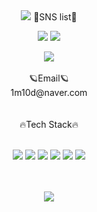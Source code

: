<!-- <img src="https://img.shields.io/badge/뱃지레이블-배경색?style=뱃지모양&logo=로고&logoColor=로고색상"/> --!>
<div align="center">
<img src="https://capsule-render.vercel.app/api?type=waving&color=gradient&height=200&section=header&text=Hello_world!&fontSize=90" />
💎SNS list💎
<p>
<a href="https://instagram.com/sw_____z?igshid=YmMyMTA2M2Y=" target="blank"><img src="https://img.shields.io/badge/Instagram-E4405F?style=flat-square&logo=Instagram&logoColor=white"/></a>
<a href="https://www.facebook.com/profile.php?id=100003343400233" target="blank"><img src="https://img.shields.io/badge/Facebook-1877F2?style=flat-square&logo=Facebook&logoColor=white"/></a>
</p>
<a href="https://hits.seeyoufarm.com"><img src="https://hits.seeyoufarm.com/api/count/incr/badge.svg?url=https%3A%2F%2Fgithub.com%2Fksw110&count_bg=%2379C83D&title_bg=%23555555&icon=&icon_color=%23E7E7E7&title=hits&edge_flat=false"/></a><br><br>
🪐Email🪐 <br>
1m10d@naver.com <br>
<br><br>
🔥Tech Stack🔥
<br><br>
<p>
<img src="https://img.shields.io/badge/JavaScript-ECD53F?style=flat-square&logo=JavaScript&logoColor=white"/>
<img src="https://img.shields.io/badge/HTML-E34F26?style=flat-square&logo=HTML5&logoColor=white"/>
<img src="https://img.shields.io/badge/Java-004088?style=flat-square&logo=CoffeeScript&logoColor=white"/>
<img src="https://img.shields.io/badge/AndroidStudio-3DDC84?style=flat-square&logo=Android&logoColor=white"/>
<img src="https://img.shields.io/badge/Python-7ED321?style=flat-square&logo=Bower&logoColor=white"/>
<img src="https://img.shields.io/badge/SQL-4479A1?style=flat-square&logo=MySQL&logoColor=white"/>
</p>
<br><br>
<img src="https://github-readme-stats.vercel.app/api?username=ksw110&show_icons=true&theme=radical">
</div>


